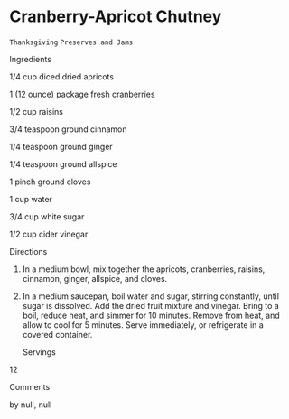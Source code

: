 # Cranberry-Apricot Chutney

`Thanksgiving` `Preserves and Jams`

 

  Ingredients  

  1/4 cup diced dried apricots

1 (12 ounce) package fresh cranberries

1/2 cup raisins

3/4 teaspoon ground cinnamon

1/4 teaspoon ground ginger 

1/4 teaspoon ground allspice

1 pinch ground cloves

1 cup water

3/4 cup white sugar

1/2 cup cider vinegar  

   Directions  

  

1. In a medium bowl, mix together the apricots, cranberries, raisins, cinnamon, ginger, allspice, and cloves.

2. In a medium saucepan, boil water and sugar, stirring constantly, until sugar is dissolved. Add the dried fruit mixture and vinegar. Bring to a boil, reduce heat, and simmer for 10 minutes. Remove from heat, and allow to cool for 5 minutes. Serve immediately, or refrigerate in a covered container.

  

   Servings  

  12  

   Comments  

  by null, null  

 
